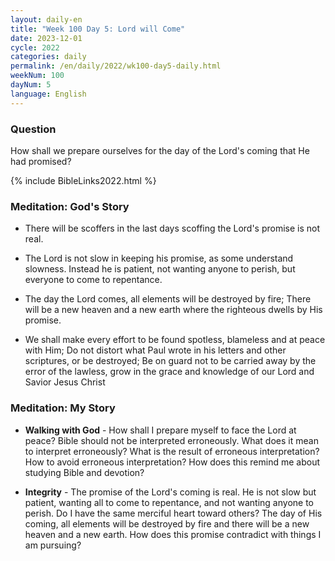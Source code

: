 ```yaml
---
layout: daily-en
title: "Week 100 Day 5: Lord will Come"
date: 2023-12-01
cycle: 2022
categories: daily
permalink: /en/daily/2022/wk100-day5-daily.html
weekNum: 100
dayNum: 5
language: English
---
```


### Question     
How shall we prepare ourselves for the day of the Lord's coming that He had promised?

{% include BibleLinks2022.html %} 

### Meditation: God's Story   
+ There will be scoffers in the last days scoffing the Lord's promise is not real. 

+ The Lord is not slow in keeping his promise, as some understand slowness. Instead he is patient, not wanting anyone to perish, but everyone to come to repentance. 

+ The day the Lord comes, all elements will be destroyed by fire; There will be a new heaven and a new earth where the righteous dwells by His promise. 

+ We shall make every effort to be found spotless, blameless and at peace with Him; Do not distort what Paul wrote in his letters and other scriptures, or be destroyed; Be on guard not to be carried away by the error of the lawless, grow in the grace and knowledge of our Lord and Savior Jesus Christ 

### Meditation: My Story   
+ **Walking with God** - How shall I prepare myself to face the Lord at peace? Bible should not be interpreted erroneously. What does it mean to interpret erroneously? What is the result of erroneous interpretation? How to avoid erroneous interpretation? How does this remind me about studying Bible and devotion? 

+ **Integrity** - The promise of the Lord's coming is real. He is not slow but patient, wanting all to come to repentance, and not wanting anyone to perish. Do I have the same merciful heart toward others? The day of His coming, all elements will be destroyed by fire and there will be a new heaven and a new earth. How does this promise contradict with things I am pursuing? 
